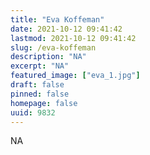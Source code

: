 ```yaml
---
title: "Eva Koffeman"
date: 2021-10-12 09:41:42
lastmod: 2021-10-12 09:41:42
slug: /eva-koffeman
description: "NA"
excerpt: "NA"
featured_image: ["eva_1.jpg"]
draft: false
pinned: false
homepage: false
uuid: 9832
---
```

NA
